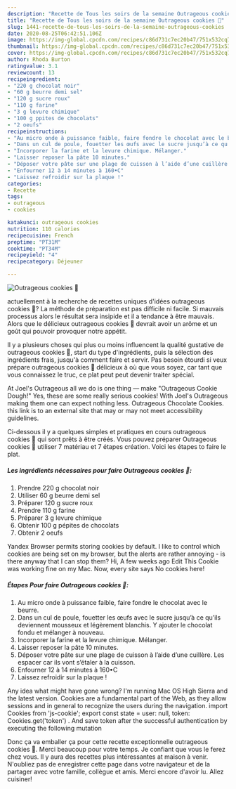 ```yaml
---
description: "Recette de Tous les soirs de la semaine Outrageous cookies 🍪"
title: "Recette de Tous les soirs de la semaine Outrageous cookies 🍪"
slug: 1441-recette-de-tous-les-soirs-de-la-semaine-outrageous-cookies
date: 2020-08-25T06:42:51.106Z
image: https://img-global.cpcdn.com/recipes/c86d731c7ec20b47/751x532cq70/outrageous-cookies-🍪-photo-principale-de-la-recette.jpg
thumbnail: https://img-global.cpcdn.com/recipes/c86d731c7ec20b47/751x532cq70/outrageous-cookies-🍪-photo-principale-de-la-recette.jpg
cover: https://img-global.cpcdn.com/recipes/c86d731c7ec20b47/751x532cq70/outrageous-cookies-🍪-photo-principale-de-la-recette.jpg
author: Rhoda Burton
ratingvalue: 3.1
reviewcount: 13
recipeingredient:
- "220 g chocolat noir"
- "60 g beurre demi sel"
- "120 g sucre roux"
- "110 g farine"
- "3 g levure chimique"
- "100 g ppites de chocolats"
- "2 oeufs"
recipeinstructions:
- "Au micro onde à puissance faible, faire fondre le chocolat avec le beurre."
- "Dans un cul de poule, fouetter les œufs avec le sucre jusqu’à ce qu’ils deviennent mousseux et légèrement blanchis. Y ajouter le chocolat fondu et mélanger à nouveau."
- "Incorporer la farine et la levure chimique. Mélanger."
- "Laisser reposer la pâte 10 minutes."
- "Déposer votre pâte sur une plage de cuisson à l’aide d’une cuillère. Les espacer car ils vont s’étaler à la cuisson."
- "Enfourner 12 à 14 minutes à 160•C"
- "Laissez refroidir sur la plaque !"
categories:
- Recette
tags:
- outrageous
- cookies

katakunci: outrageous cookies 
nutrition: 110 calories
recipecuisine: French
preptime: "PT31M"
cooktime: "PT34M"
recipeyield: "4"
recipecategory: Déjeuner

---
```



![Outrageous cookies 🍪](https://img-global.cpcdn.com/recipes/c86d731c7ec20b47/751x532cq70/outrageous-cookies-🍪-photo-principale-de-la-recette.jpg)

actuellement à la recherche de recettes uniques d'idées outrageous cookies 🍪? La méthode de préparation est pas difficile ni facile. Si mauvais processus alors le résultat sera insipide et il a tendance à être mauvais. Alors que le délicieux outrageous cookies 🍪 devrait avoir un arôme et un goût qui pouvoir provoquer notre appétit.

Il y a plusieurs choses qui plus ou moins influencent la qualité gustative de outrageous cookies 🍪, start du type d'ingrédients, puis la sélection des ingrédients frais, jusqu'à comment faire et servir. Pas besoin étourdi si veux prépare outrageous cookies 🍪 délicieux à où que vous soyez, car tant que vous connaissez le truc, ce plat peut peut devenir traiter spécial.

At Joel&#39;s Outrageous all we do is one thing — make &#34;Outrageous Cookie Dough!&#34; Yes, these are some really serious cookies! With Joel&#39;s Outrageous making them one can expect nothing less. Outrageous Chocolate Cookies. this link is to an external site that may or may not meet accessibility guidelines.


Ci-dessous il y a quelques simples et pratiques en cours outrageous cookies 🍪 qui sont prêts à être créés. Vous pouvez préparer Outrageous cookies 🍪 utiliser 7 matériau et 7 étapes création. Voici les étapes to faire le plat.

<!--inarticleads1-->

##### Les ingrédients nécessaires pour faire Outrageous cookies 🍪:

1. Prendre 220 g chocolat noir
1. Utiliser 60 g beurre demi sel
1. Préparer 120 g sucre roux
1. Prendre 110 g farine
1. Préparer 3 g levure chimique
1. Obtenir 100 g pépites de chocolats
1. Obtenir 2 oeufs


Yandex Browser permits storing cookies by default. I like to control which cookies are being set on my browser, but the alerts are rather annoying - is there anyway that I can stop them? Hi, A few weeks ago Edit This Cookie was working fine on my Mac. Now, every site says No cookies here! 

<!--inarticleads2-->

##### Étapes Pour faire Outrageous cookies 🍪:

1. Au micro onde à puissance faible, faire fondre le chocolat avec le beurre.
1. Dans un cul de poule, fouetter les œufs avec le sucre jusqu’à ce qu’ils deviennent mousseux et légèrement blanchis. Y ajouter le chocolat fondu et mélanger à nouveau.
1. Incorporer la farine et la levure chimique. Mélanger.
1. Laisser reposer la pâte 10 minutes.
1. Déposer votre pâte sur une plage de cuisson à l’aide d’une cuillère. Les espacer car ils vont s’étaler à la cuisson.
1. Enfourner 12 à 14 minutes à 160•C
1. Laissez refroidir sur la plaque !


Any idea what might have gone wrong? I&#39;m running Mac OS High Sierra and the latest version. Cookies are a fundamental part of the Web, as they allow sessions and in general to recognize the users during the navigation. import Cookies from &#39;js-cookie&#39;; export const state =  user: null, token: Cookies.get(&#39;token&#39;) . And save token after the successful authentication by executing the following mutation 


Donc ça va emballer ça pour cette recette exceptionnelle outrageous cookies 🍪. Merci beaucoup pour votre temps. Je confiant que vous le ferez chez vous. Il y aura des recettes plus  intéressantes at maison à venir. N'oubliez pas de enregistrer cette page dans votre navigateur et de la partager avec votre famille, collègue et amis. Merci encore d'avoir lu. Allez cuisiner!
